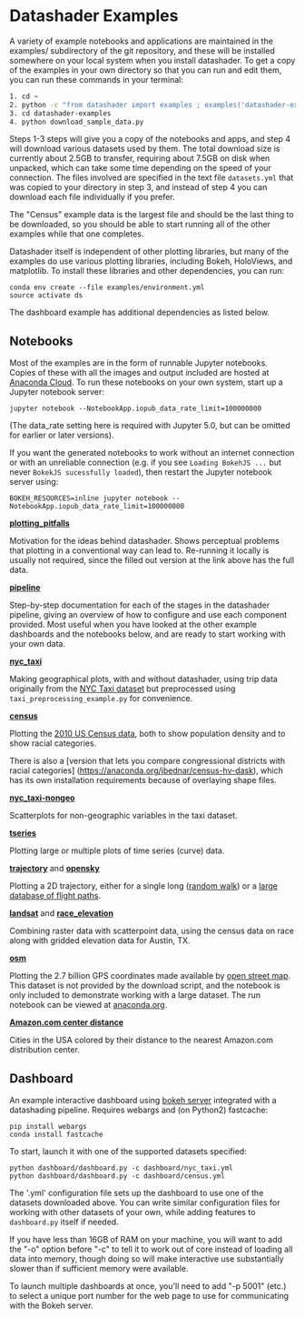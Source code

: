 # Datashader Examples

A variety of example notebooks and applications are maintained in the
examples/ subdirectory of the git repository, and these will be
installed somewhere on your local system when you install datashader.
To get a copy of the examples in your own directory so that you can
run and edit them, you can run these commands in your terminal:

```bash
1. cd ~
2. python -c "from datashader import examples ; examples('datashader-examples')"
3. cd datashader-examples
4. python download_sample_data.py
```

Steps 1-3 steps will give you a copy of the notebooks and apps, and
step 4 will download various datasets used by them.  The total
download size is currently about 2.5GB to transfer, requiring about
7.5GB on disk when unpacked, which can take some time depending on the
speed of your connection.  The files involved are specified in the
text file `datasets.yml` that was copied to your directory in step 3,
and instead of step 4 you can download each file individually if you
prefer.

The "Census" example data is the largest file and should be the last
thing to be downloaded, so you should be able to start running all of
the other examples while that one completes.

Datashader itself is independent of other plotting libraries, but many of
the examples do use various plotting libraries, including Bokeh, 
HoloViews, and matplotlib.  To install these libraries and other
dependencies, you can run:

```
conda env create --file examples/environment.yml
source activate ds
```

The dashboard example has additional dependencies as listed below.

## Notebooks

Most of the examples are in the form of runnable Jupyter notebooks. Copies of
these with all the images and output included are hosted at [Anaconda
Cloud](https://anaconda.org/jbednar/notebooks). To run these notebooks on your
own system, start up a Jupyter notebook server:

```
jupyter notebook --NotebookApp.iopub_data_rate_limit=100000000
```
(The data_rate setting here is required with Jupyter 5.0, but can be omitted for earlier or later versions).

If you want the generated notebooks to work without an internet connection or
with an unreliable connection (e.g. if you see `Loading BokehJS ...` but never
`BokekJS sucessfully loaded`), then restart the Jupyter notebook server using:

```
BOKEH_RESOURCES=inline jupyter notebook --NotebookApp.iopub_data_rate_limit=100000000
```

**[plotting_pitfalls](https://anaconda.org/jbednar/plotting_pitfalls/notebook)**

Motivation for the ideas behind datashader. Shows perceptual problems
that plotting in a conventional way can lead to. Re-running it locally
is usually not required, since the filled out version at the link
above has the full data.

**[pipeline](https://anaconda.org/jbednar/pipeline/notebook)**

Step-by-step documentation for each of the stages in the datashader
pipeline, giving an overview of how to configure and use each
component provided.  Most useful when you have looked at the other
example dashboards and the notebooks below, and are ready to start
working with your own data.

**[nyc_taxi](https://anaconda.org/jbednar/nyc_taxi/notebook)**

Making geographical plots, with and without datashader, using trip data originally from
the [NYC Taxi dataset](http://www.nyc.gov/html/tlc/html/about/trip_record_data.shtml)
but preprocessed using `taxi_preprocessing_example.py` for convenience.

**[census](https://anaconda.org/jbednar/census/notebook)**

Plotting the [2010 US Census data](http://www.coopercenter.org/demographics/Racial-Dot-Map), 
both to show population density and to show racial categories.

There is also a [version that lets you compare congressional districts with racial categories]
(https://anaconda.org/jbednar/census-hv-dask), which has its own installation
requirements because of overlaying shape files.

**[nyc_taxi-nongeo](https://anaconda.org/jbednar/nyc_taxi-nongeo/notebook)**

Scatterplots for non-geographic variables in the taxi dataset.

**[tseries](https://anaconda.org/jbednar/tseries/notebook)**

Plotting large or multiple plots of time series (curve) data.

**[trajectory](https://anaconda.org/jbednar/trajectory/notebook)** and 
**[opensky](https://anaconda.org/jbednar/opensky/notebook)**

Plotting a 2D trajectory, either for a single long 
([random walk](https://anaconda.org/jbednar/trajectory/notebook)) or a
[large database of flight paths](https://anaconda.org/jbednar/opensky/notebook).

**[landsat](https://anaconda.org/jbednar/landsat/notebook)** and
**[race_elevation](https://anaconda.org/jbednar/race_elevation/notebook)**

Combining raster data with scatterpoint data, using the 
census data on race along with gridded elevation data for Austin, TX.

**[osm](https://anaconda.org/jbednar/osm/notebook)**

Plotting the 2.7 billion GPS coordinates made available by [open street
map](https://blog.openstreetmap.org/2012/04/01/bulk-gps-point-data/). This
dataset is not provided by the download script, and the notebook is only
included to demonstrate working with a large dataset. The run notebook can be
viewed at [anaconda.org](https://anaconda.org/jbednar/osm/notebook).

**[Amazon.com center distance](https://anaconda.org/defusco/amz_centers/notebook)**

Cities in the USA colored by their distance to the nearest Amazon.com 
distribution center.


## Dashboard

An example interactive dashboard using
[bokeh server](http://bokeh.pydata.org/en/latest/docs/user_guide/server.html)
integrated with a datashading pipeline.  Requires webargs and (on Python2)
fastcache:

```
pip install webargs
conda install fastcache
```

To start, launch it with one of the supported datasets specified:

```
python dashboard/dashboard.py -c dashboard/nyc_taxi.yml
python dashboard/dashboard.py -c dashboard/census.yml
```

The '.yml' configuration file sets up the dashboard to use one of the
datasets downloaded above. You can write similar configuration files
for working with other datasets of your own, while adding features to
`dashboard.py` itself if needed.

If you have less than 16GB of RAM on your machine, you will want to
add the "-o" option before "-c" to tell it to work out of core instead
of loading all data into memory, though doing so will make interactive
use substantially slower than if sufficient memory were available.

To launch multiple dashboards at once, you'll need to add "-p 5001"
(etc.) to select a unique port number for the web page to use for
communicating with the Bokeh server.
